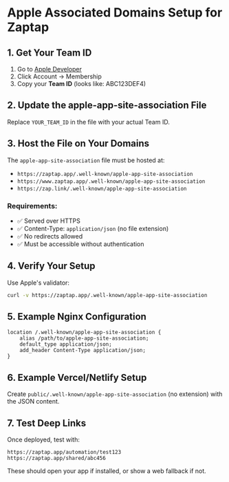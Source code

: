 # Apple Associated Domains Setup for Zaptap

## 1. Get Your Team ID
1. Go to [Apple Developer](https://developer.apple.com)
2. Click Account → Membership
3. Copy your **Team ID** (looks like: ABC123DEF4)

## 2. Update the apple-app-site-association File
Replace `YOUR_TEAM_ID` in the file with your actual Team ID.

## 3. Host the File on Your Domains
The `apple-app-site-association` file must be hosted at:
- `https://zaptap.app/.well-known/apple-app-site-association`
- `https://www.zaptap.app/.well-known/apple-app-site-association`
- `https://zap.link/.well-known/apple-app-site-association`

### Requirements:
- ✅ Served over HTTPS
- ✅ Content-Type: `application/json` (no file extension)
- ✅ No redirects allowed
- ✅ Must be accessible without authentication

## 4. Verify Your Setup
Use Apple's validator:
```bash
curl -v https://zaptap.app/.well-known/apple-app-site-association
```

## 5. Example Nginx Configuration
```nginx
location /.well-known/apple-app-site-association {
    alias /path/to/apple-app-site-association;
    default_type application/json;
    add_header Content-Type application/json;
}
```

## 6. Example Vercel/Netlify Setup
Create `public/.well-known/apple-app-site-association` (no extension) with the JSON content.

## 7. Test Deep Links
Once deployed, test with:
```
https://zaptap.app/automation/test123
https://zaptap.app/shared/abc456
```

These should open your app if installed, or show a web fallback if not.